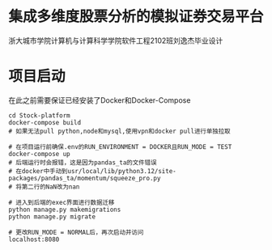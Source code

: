 # 集成多维度股票分析的模拟证券交易平台

浙大城市学院计算机与计算科学学院软件工程2102班刘逸杰毕业设计

# 项目启动
在此之前需要保证已经安装了Docker和Docker-Compose

```shell
cd Stock-platform
docker-compose build
# 如果无法pull python,node和mysql,使用vpn和docker pull进行单独拉取 

# 在项目运行前确保.env的RUN_ENVIRONMENT = DOCKER且RUN_MODE = TEST
docker-compose up
# 后端运行时会报错，这是因为pandas_ta的文件错误
# 在docker中手动到usr/local/lib/python3.12/site-packages/pandas_ta/momentum/squeeze_pro.py
# 将第二行的NaN改为nan

# 进入到后端的exec界面进行数据迁移
python manage.py makemigrations
python manage.py migrate

# 更改RUN_MODE = NORMAL后，再次启动并访问
localhost:8080
```